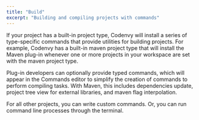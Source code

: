 ```yaml
---
title: "Build"
excerpt: "Building and compiling projects with commands"
---
```

If your project has a built-in project type, Codenvy will install a series of type-specific commands that provide utilities for building projects. For example, Codenvy has a built-in maven project type that will install the Maven plug-in whenever one or more projects in your workspace are set with the maven project type.

Plug-in developers can optionally provide typed commands, which will appear in the Commands editor to simplify the creation of commands to perform compiling tasks. With Maven, this includes dependencies update, project tree view for external libraries, and maven flag interpolation.

For all other projects, you can write custom commands. Or, you can run command line processes through the terminal.

